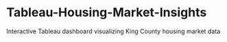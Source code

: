 # Tableau-Housing-Market-Insights
Interactive Tableau dashboard visualizing King County housing market data
